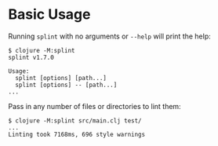 # Basic Usage

Running `splint` with no arguments or `--help` will print the help:

```text
$ clojure -M:splint
splint v1.7.0

Usage:
  splint [options] [path...]
  splint [options] -- [path...]
...
```

Pass in any number of files or directories to lint them:

```text
$ clojure -M:splint src/main.clj test/
...
Linting took 7168ms, 696 style warnings
```
